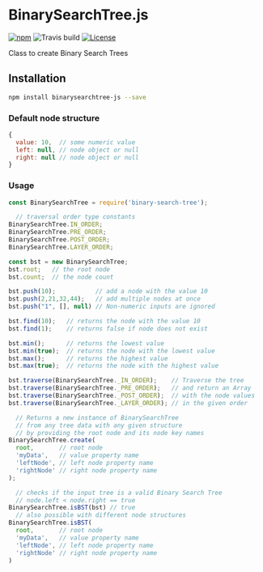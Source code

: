 # BinarySearchTree.js

[![npm](https://img.shields.io/npm/v/npm.svg)](https://www.npmjs.com/package/binarysearchtree-js)
![Travis build](https://travis-ci.org/SchwSimon/BST.js.svg?branch=master)
[![License](https://img.shields.io/badge/license-ISC-blue.svg?style=flat)](https://opensource.org/licenses/ISC)

Class to create Binary Search Trees

## Installation

```sh
npm install binarysearchtree-js --save
```

### Default node structure

```js
{
  value: 10,  // some numeric value
  left: null, // node object or null
  right: null // node object or null
}
```

### Usage

```js
const BinarySearchTree = require('binary-search-tree');

  // traversal order type constants
BinarySearchTree.IN_ORDER;
BinarySearchTree.PRE_ORDER;
BinarySearchTree.POST_ORDER;
BinarySearchTree.LAYER_ORDER;

const bst = new BinarySearchTree;
bst.root; 	// the root node
bst.count;  // the node count

bst.push(10);           // add a node with the value 10
bst.push(2,21,32,44);   // add multiple nodes at once
bst.push("1", [], null) // Non-numeric inputs are ignored

bst.find(10);   // returns the node with the value 10
bst.find(1);    // returns false if node does not exist

bst.min();      // returns the lowest value
bst.min(true);  // returns the node with the lowest value
bst.max();      // returns the highest value
bst.max(true);  // returns the node with the highest value

bst.traverse(BinarySearchTree._IN_ORDER);    // Traverse the tree
bst.traverse(BinarySearchTree._PRE_ORDER);   // and return an Array
bst.traverse(BinarySearchTree._POST_ORDER);  // with the node values
bst.traverse(BinarySearchTree._LAYER_ORDER); // in the given order

  // Returns a new instance of BinarySearchTree
  // from any tree data with any given structure
  // by providing the root node and its node key names
BinarySearchTree.create(
  root,       // root node
  'myData',   // value property name
  'leftNode', // left node property name
  'rightNode' // right node property name
);

  // checks if the input tree is a valid Binary Search Tree
  // node.left < node.right == true
BinarySearchTree.isBST(bst) // true
  // also possible with different node structures
BinarySearchTree.isBST(
  root,       // root node
  'myData',   // value property name
  'leftNode', // left node property name
  'rightNode' // right node property name
)
```
